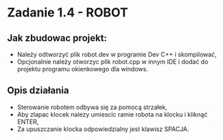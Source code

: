 # Zadanie 1.4 - ROBOT

## Jak zbudowac projekt:

- Należy odtworzyć plik robot.dev w programie Dev C++ i skompilować,
- Opcjonalnie należy otworzyc plik robot.cpp w innym IDE i dodać do projektu programu okienkowego dla windows.

## Opis działania

- Sterowanie robotem odbywa się za pomocą strzałek,
- Aby zlapac klocek nalezy umiescic ramie robota na klocku i kliknąć ENTER,
- Za upuszczanie klocka odpowiedzialny jest klawisz SPACJA.